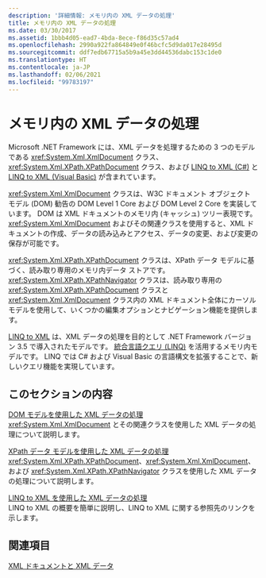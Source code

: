 ```yaml
---
description: '詳細情報: メモリ内の XML データの処理'
title: メモリ内の XML データの処理
ms.date: 03/30/2017
ms.assetid: 1bbb4d05-ead7-4bda-8ece-f86d35c57ad4
ms.openlocfilehash: 2990a922fa864849e0f46bcfc5d9da017e28495d
ms.sourcegitcommit: ddf7edb67715a5b9a45e3dd44536dabc153c1de0
ms.translationtype: HT
ms.contentlocale: ja-JP
ms.lasthandoff: 02/06/2021
ms.locfileid: "99783197"
---
```

# <a name="processing-xml-data-in-memory"></a>メモリ内の XML データの処理

Microsoft .NET Framework には、XML データを処理するための 3 つのモデルである <xref:System.Xml.XmlDocument> クラス、<xref:System.Xml.XPath.XPathDocument> クラス、および [LINQ to XML (C#)](../../linq/linq-xml-overview.md) と [LINQ to XML (Visual Basic)](../../linq/linq-xml-overview.md) が含まれています。  
  
 <xref:System.Xml.XmlDocument> クラスは、W3C ドキュメント オブジェクト モデル (DOM) 勧告の DOM Level 1 Core および DOM Level 2 Core を実装しています。 DOM は XML ドキュメントのメモリ内 (キャッシュ) ツリー表現です。 <xref:System.Xml.XmlDocument> およびその関連クラスを使用すると、XML ドキュメントの作成、データの読み込みとアクセス、データの変更、および変更の保存が可能です。  
  
 <xref:System.Xml.XPath.XPathDocument> クラスは、XPath データ モデルに基づく、読み取り専用のメモリ内データ ストアです。 <xref:System.Xml.XPath.XPathNavigator> クラスは、読み取り専用の <xref:System.Xml.XPath.XPathDocument> クラスと <xref:System.Xml.XmlDocument> クラス内の XML ドキュメント全体にカーソル モデルを使用して、いくつかの編集オプションとナビゲーション機能を提供します。  
  
 [LINQ to XML](../../linq/linq-xml-overview.md) は、XML データの処理を目的として .NET Framework バージョン 3.5 で導入されたモデルです。 [統合言語クエリ (LINQ)](../../../csharp/programming-guide/concepts/linq/index.md) を活用するメモリ内モデルです。 LINQ では C# および Visual Basic の言語構文を拡張することで、新しいクエリ機能を実現しています。  
  
## <a name="in-this-section"></a>このセクションの内容  

 [DOM モデルを使用した XML データの処理](process-xml-data-using-the-dom-model.md)  
 <xref:System.Xml.XmlDocument> とその関連クラスを使用した XML データの処理について説明します。  
  
 [XPath データ モデルを使用した XML データの処理](process-xml-data-using-the-xpath-data-model.md)  
 <xref:System.Xml.XPath.XPathDocument>、<xref:System.Xml.XmlDocument>、および <xref:System.Xml.XPath.XPathNavigator> クラスを使用した XML データの処理について説明します。  
  
 [LINQ to XML を使用した XML データの処理](process-xml-data-using-linq-to-xml.md)  
 LINQ to XML の概要を簡単に説明し、LINQ to XML に関する参照先のリンクを示します。  
  
## <a name="related-sections"></a>関連項目  

 [XML ドキュメントと XML データ](index.md)

